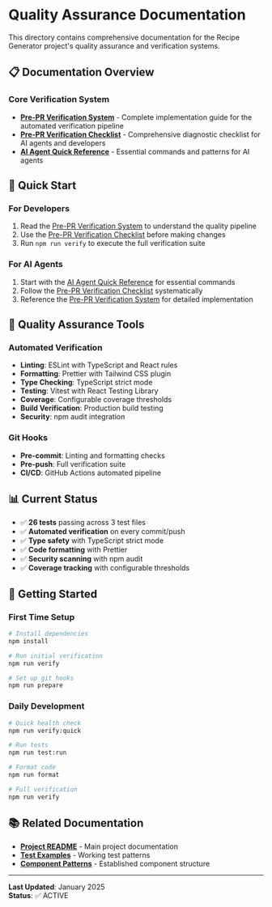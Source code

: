 # Quality Assurance Documentation

This directory contains comprehensive documentation for the Recipe Generator project's quality assurance and verification systems.

## 📋 **Documentation Overview**

### **Core Verification System**
- **[Pre-PR Verification System](PRE-PR-VERIFICATION.md)** - Complete implementation guide for the automated verification pipeline
- **[Pre-PR Verification Checklist](PRE-PR-VERIFICATION-CHECKLIST.md)** - Comprehensive diagnostic checklist for AI agents and developers
- **[AI Agent Quick Reference](AI-AGENT-QUICK-REFERENCE.md)** - Essential commands and patterns for AI agents

## 🎯 **Quick Start**

### **For Developers**
1. Read the [Pre-PR Verification System](PRE-PR-VERIFICATION.md) to understand the quality pipeline
2. Use the [Pre-PR Verification Checklist](PRE-PR-VERIFICATION-CHECKLIST.md) before making changes
3. Run `npm run verify` to execute the full verification suite

### **For AI Agents**
1. Start with the [AI Agent Quick Reference](AI-AGENT-QUICK-REFERENCE.md) for essential commands
2. Follow the [Pre-PR Verification Checklist](PRE-PR-VERIFICATION-CHECKLIST.md) systematically
3. Reference the [Pre-PR Verification System](PRE-PR-VERIFICATION.md) for detailed implementation

## 🔧 **Quality Assurance Tools**

### **Automated Verification**
- **Linting**: ESLint with TypeScript and React rules
- **Formatting**: Prettier with Tailwind CSS plugin
- **Type Checking**: TypeScript strict mode
- **Testing**: Vitest with React Testing Library
- **Coverage**: Configurable coverage thresholds
- **Build Verification**: Production build testing
- **Security**: npm audit integration

### **Git Hooks**
- **Pre-commit**: Linting and formatting checks
- **Pre-push**: Full verification suite
- **CI/CD**: GitHub Actions automated pipeline

## 📊 **Current Status**

- ✅ **26 tests** passing across 3 test files
- ✅ **Automated verification** on every commit/push
- ✅ **Type safety** with TypeScript strict mode
- ✅ **Code formatting** with Prettier
- ✅ **Security scanning** with npm audit
- ✅ **Coverage tracking** with configurable thresholds

## 🚀 **Getting Started**

### **First Time Setup**
```bash
# Install dependencies
npm install

# Run initial verification
npm run verify

# Set up git hooks
npm run prepare
```

### **Daily Development**
```bash
# Quick health check
npm run verify:quick

# Run tests
npm run test:run

# Format code
npm run format

# Full verification
npm run verify
```

## 📚 **Related Documentation**

- **[Project README](../../README.md)** - Main project documentation
- **[Test Examples](../../src/__tests__/)** - Working test patterns
- **[Component Patterns](../../src/components/)** - Established component structure

---

**Last Updated**: January 2025  
**Status**: ✅ ACTIVE
